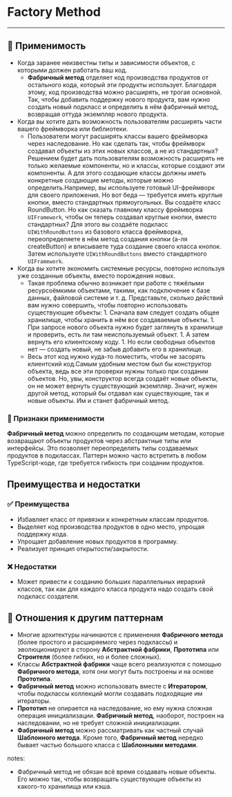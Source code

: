 # Factory Method

___

## 🤔 Применимость

- Когда заранее неизвестны типы и зависимости объектов, с которыми должен работать
ваш код.
  - **Фабричный метод** отделяет код производства продуктов от остального кода,
который эти продукты использует. Благодаря этому, код производства можно расширять,
не трогая основной. Так, чтобы добавить поддержку нового продукта, вам нужно создать
новый подкласс и определить в нём фабричный метод, возвращая оттуда экземпляр нового
продукта.
- Когда вы хотите дать возможность пользователям расширять части вашего фреймворка
или библиотеки.
  - Пользователи могут расширять классы вашего фреймворка через наследование.
Но как сделать так, чтобы фреймворк создавал объекты из этих новых классов,
а не из стандартных? Решением будет дать пользователям возможность расширять
не только желаемые компоненты, но и классы, которые создают эти компоненты.
А для этого создающие классы должны иметь конкретные создающие методы, которые
можно определить.Например, вы используете готовый UI-фреймворк для своего приложения.
Но вот беда — требуется иметь круглые кнопки, вместо стандартных прямоугольных.
Вы создаёте класс RoundButton. Но как сказать главному классу фреймворка `UIFramework`,
чтобы он теперь создавал круглые кнопки, вместо стандартных? Для этого вы создаёте
подкласс `UIWithRoundButtons` из базового класса фреймворка, переопределяете в нём
метод создания кнопки (а-ля createButton) и вписываете туда создание своего класса
 кнопок. Затем используете `UIWithRoundButtons` вместо стандартного `UIFramework`.
- Когда вы хотите экономить системные ресурсы, повторно используя уже созданные
объекты, вместо порождения новых.
  - Такая проблема обычно возникает при работе с тяжёлыми ресурсоёмкими объектами,
такими, как подключение к базе данных, файловой системе и т. д. Представьте, сколько
действий вам нужно совершить, чтобы повторно использовать существующие объекты:
        1. Сначала вам следует создать общее хранилище, чтобы хранить в нём все
создаваемые объекты.
        1. При запросе нового объекта нужно будет заглянуть в хранилище и проверить,
есть ли там неиспользуемый объект.
        1. А затем вернуть его клиентскому коду.
        1. Но если свободных объектов нет — создать новый, не забыв добавить его
в хранилище.
  - Весь этот код нужно куда-то поместить, чтобы не засорять клиентский код.Самым
удобным местом был бы конструктор объекта, ведь все эти проверки нужны только при
создании объектов. Но, увы, конструктор всегда создаёт новые объекты, он не может
вернуть существующий экземпляр. Значит, нужен другой метод, который бы отдавал
как существующие, так и новые объекты. Им и станет фабричный метод.

### 🎯 Признаки применимости

**Фабричный метод** можно определить по создающим методам, которые возвращают
объекты продуктов через абстрактные типы или интерфейсы. Это позволяет
переопределять типы создаваемых продуктов в подклассах. Паттерн можно часто
встретить в любом TypeScript-коде, где требуется гибкость при создании продуктов.

## Преимущества и недостатки

### ✅ Преимущества

- Избавляет класс от привязки к конкретным классам продуктов.
- Выделяет код производства продуктов в одно место, упрощая поддержку кода.
- Упрощает добавление новых продуктов в программу.
- Реализует принцип открытости/закрытости.

### ❌ Недостатки

- Может привести к созданию больших параллельных иерархий классов,
так как для каждого класса продукта надо создать свой подкласс создателя.

## 🔁 Отношения к другим паттернам

- Многие архитектуры начинаются с применения **Фабричного метода** (более
простого и расширяемого через подклассы) и эволюционируют в сторону **Абстрактной
фабрики**, **Прототипа** или **Строителя** (более гибких, но и более сложных).
- Классы **Абстрактной фабрики** чаще всего реализуются с помощью
**Фабричного метода**, хотя они могут быть построены и на основе **Прототипа**.
- **Фабричный метод** можно использовать вместе с **Итератором**,
чтобы подклассы коллекций могли создавать подходящие им итераторы.
- **Прототип** не опирается на наследование, но ему нужна сложная операция
инициализации. **Фабричный метод**, наоборот, построен на наследовании,
но не требует сложной инициализации.
- **Фабричный метод** можно рассматривать как частный случай **Шаблонного метода**.
Кроме того, **Фабричный метод** нередко бывает частью большого класса с
**Шаблонными методами**.

notes:

- Фабричный метод не обязан всё время создавать новые объекты. Его можно
так, чтобы возвращать существующие объекты из какого-то хранилища или кэша.
